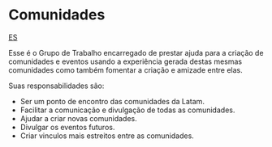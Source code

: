 # Comunidades
[ES](https://github.com/thebergamo/gt-comunidades/blob/master/README.md)

Esse é o Grupo de Trabalho encarregado de prestar ajuda para a criação de comunidades e eventos usando a experiência gerada destas mesmas comunidades como também fomentar a criação e amizade entre elas.

Suas responsabilidades são:

* Ser um ponto de encontro das comunidades da Latam.
* Facilitar a comunicação e divulgação de todas as comunidades.
* Ajudar a criar novas comunidades.
* Divulgar os eventos futuros.
* Criar vinculos mais estreitos entre as comunidades.

